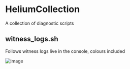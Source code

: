 # HeliumCollection
A collection of diagnostic scripts

## witness_logs.sh
Follows witness logs live in the console, colours included

![image](https://user-images.githubusercontent.com/7887972/159733602-696eeb3f-f760-4a7d-8afb-bc02aec87de5.png)
